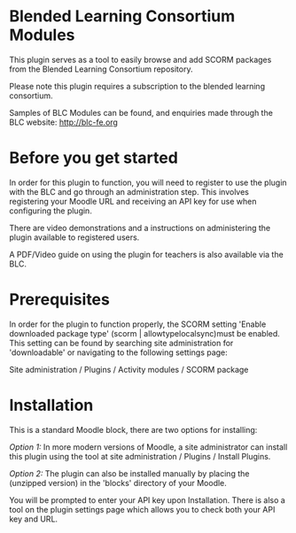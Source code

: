 # Blended Learning Consortium Modules

This plugin serves as a tool to easily browse and add SCORM packages from the Blended Learning Consortium repository.

Please note this plugin requires a subscription to the blended learning consortium. 

Samples of BLC Modules can be found, and enquiries made through the BLC website: 
http://blc-fe.org

# Before you get started

In order for this plugin to function, you will need to register to use the plugin with the BLC and go through an administration step. This involves registering your Moodle URL and receiving an API key for use when configuring the plugin. 

There are video demonstrations and a instructions on administering the plugin available to registered users. 

A PDF/Video guide on using the plugin for teachers is also available via the BLC.

# Prerequisites

In order for the plugin to function properly, the SCORM setting 'Enable downloaded package type' (scorm | allowtypelocalsync)must be enabled. This setting can be found by searching site administration for 'downloadable' or navigating to the following settings page:

Site administration / Plugins / Activity modules / SCORM package

# Installation

This is a standard Moodle block, there are two options for installing:

*Option 1:* In more modern versions of Moodle, a site administrator can install this plugin using the tool at site administration / Plugins / Install Plugins.

*Option 2:* The plugin can also be installed manually by placing the (unzipped version) in the 'blocks' directory of your Moodle.

You will be prompted to enter your API key upon Installation. There is also a tool on the plugin settings page which allows you to check both your API key and URL.
